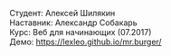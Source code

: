 Студент: Алексей Шилякин  
Наставник: Александр Собакарь  
Курс: Веб для начинающих (07.2017)  
Демо: https://lexleo.github.io/mr.burger/  
